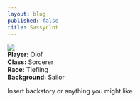 ```yaml
---
layout: blog
published: false
title: Sassyclot
---
```

![](http://www.polyvore.com/cgi/img-thing?.out=jpg&size=l&tid=43806103)  
**Player:** Olof  
**Class:** Sorcerer  
**Race:** Tiefling  
**Background:** Sailor  
  
Insert backstory or anything you might like
